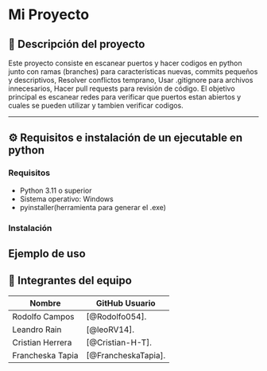 # Mi Proyecto

## 📌 Descripción del proyecto

Este proyecto consiste en escanear puertos y hacer codigos en python junto con ramas (branches) para características nuevas, commits pequeños y descriptivos, Resolver conflictos temprano, Usar .gitignore para archivos innecesarios, Hacer pull requests para revisión de código. El objetivo principal es escanear redes para verificar que puertos estan abiertos y cuales se pueden utilizar y tambien verificar codigos.

---

## ⚙️ Requisitos e instalación de un ejecutable en python

### Requisitos

- Python 3.11 o superior
- Sistema operativo: Windows
- pyinstaller(herramienta para generar el .exe)

### Instalación






## Ejemplo de uso






## 👥 Integrantes del equipo

| Nombre        | GitHub Usuario        |
|---------------|------------------------|
|Rodolfo Campos| [@Rodolfo054].
|Leandro Rain|   [@leoRV14].
|Cristian Herrera| [@Cristian-H-T].
|Francheska Tapia| [@FrancheskaTapia].



